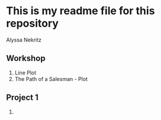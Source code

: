 # This is my readme file for this repository
Alyssa Nekritz

## Workshop

1. Line Plot
2. The Path of a Salesman - Plot

## Project 1

1. 

